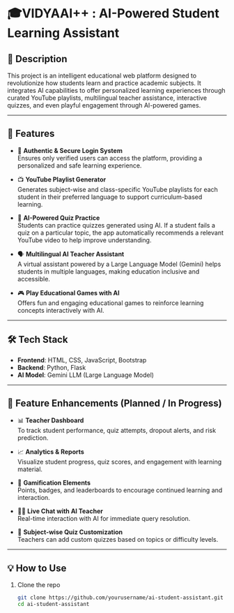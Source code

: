 # 🎓VIDYAAI++ : AI-Powered Student Learning Assistant

## 📘 Description
This project is an intelligent educational web platform designed to revolutionize how students learn and practice academic subjects. It integrates AI capabilities to offer personalized learning experiences through curated YouTube playlists, multilingual teacher assistance, interactive quizzes, and even playful engagement through AI-powered games.

---

## 🚀 Features

- 🔐 **Authentic & Secure Login System**  
  Ensures only verified users can access the platform, providing a personalized and safe learning experience.

- 📺 **YouTube Playlist Generator**  
  Generates subject-wise and class-specific YouTube playlists for each student in their preferred language to support curriculum-based learning.

- 🧠 **AI-Powered Quiz Practice**  
  Students can practice quizzes generated using AI. If a student fails a quiz on a particular topic, the app automatically recommends a relevant YouTube video to help improve understanding.

- 🗣️ **Multilingual AI Teacher Assistant**  
  A virtual assistant powered by a Large Language Model (Gemini) helps students in multiple languages, making education inclusive and accessible.

- 🎮 **Play Educational Games with AI**  
  Offers fun and engaging educational games to reinforce learning concepts interactively with AI.

---

## 🛠️ Tech Stack

- **Frontend**: HTML, CSS, JavaScript, Bootstrap  
- **Backend**: Python, Flask  
- **AI Model**: Gemini LLM (Large Language Model)

---

## 🌱 Feature Enhancements (Planned / In Progress)

- 📊 **Teacher Dashboard**  
  To track student performance, quiz attempts, dropout alerts, and risk prediction.

- 📈 **Analytics & Reports**  
  Visualize student progress, quiz scores, and engagement with learning material.

- 🧩 **Gamification Elements**  
  Points, badges, and leaderboards to encourage continued learning and interaction.

- 👩‍🏫 **Live Chat with AI Teacher**  
  Real-time interaction with AI for immediate query resolution.

- 🧪 **Subject-wise Quiz Customization**  
  Teachers can add custom quizzes based on topics or difficulty levels.

---

## 💡 How to Use

1. Clone the repo  
   ```bash
   git clone https://github.com/yourusername/ai-student-assistant.git
   cd ai-student-assistant
